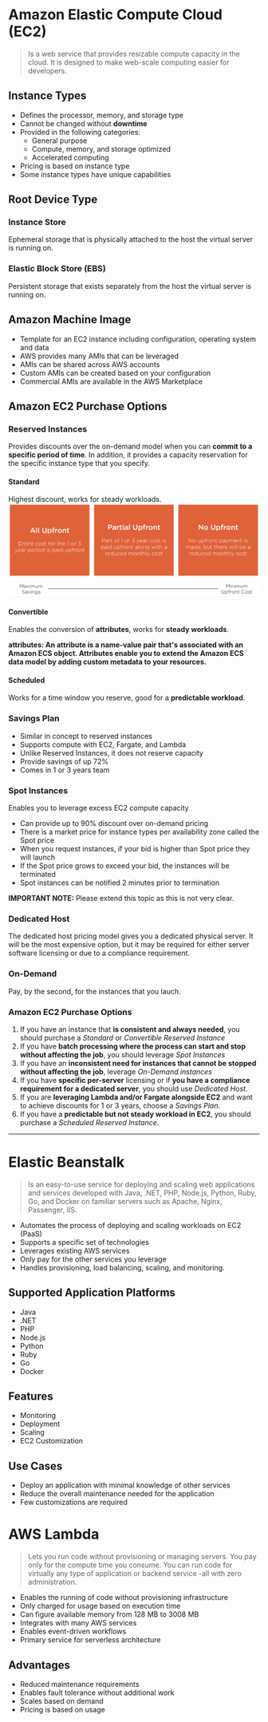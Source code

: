 # Amazon Elastic Compute Cloud (EC2)
> Is a web service that provides resizable compute capacity in the cloud. It is designed to make web-scale computing easier for developers. 

## Instance Types
- Defines the processor, memory, and storage type
- Cannot be changed without **downtime**
- Provided in the following categories:
    - General purpose 
    - Compute, memory, and storage optimized
    - Accelerated computing 
- Pricing is based on instance type
- Some instance types have unique capabilities
## Root Device Type
### Instance Store
Ephemeral storage that is physically attached to the host the virtual server is running on. 
### Elastic Block Store (EBS)
Persistent storage that exists separately from the host the virtual server is running on.
## Amazon Machine Image
- Template for an EC2 instance including configuration, operating system and data
- AWS provides many AMIs that can be leveraged
- AMIs can be shared across AWS accounts
- Custom AMIs can be created based on your configuration
- Commercial AMIs are available in the AWS Marketplace

## Amazon EC2 Purchase Options
### Reserved Instances
Provides discounts over the on-demand model when you can **commit to a specific period of time**. In addition, it provides a capacity reservation for the specific instance type that you specify.
#### Standard
Highest discount, works for steady workloads.
![alt](./standard-payments.png)

#### Convertible
Enables the conversion of **attributes**, works for **steady workloads**.

**attributes: An attribute is a name-value pair that's associated with an Amazon ECS object. Attributes enable you to extend the Amazon ECS data model by adding custom metadata to your resources.**
#### Scheduled
Works for a time window you reserve, good for a **predictable workload**.
### Savings Plan
- Similar in concept to reserved instances
- Supports compute with EC2, Fargate, and Lambda
- Unlike Reserved Instances, it does not reserve capacity
- Provide savings of up 72%
- Comes in 1 or 3 years team

### Spot Instances
Enables you to leverage excess EC2 compute capacity
- Can provide up to 90% discount over on-demand pricing
- There is a market price for instance types per availability zone called the Spot price 
- When you request instances, if your bid is higher than Spot price they will launch
- If the Spot price grows to exceed your bid, the instances will be terminated 
- Spot instances can be notified 2 minutes prior to termination

**IMPORTANT NOTE:** Please extend this topic as this is not very clear. 
### Dedicated Host
The dedicated host pricing model gives you a dedicated physical server. It will be the most expensive option, but it may be required for either server software licensing or due to a compliance requirement.
### On-Demand
Pay, by the second, for the instances that you lauch.
### Amazon EC2 Purchase Options
1. If you have an instance that **is consistent and always needed**, you should purchase a *Standard* or *Convertible Reserved Instance*
2. If you have **batch processing where the process can start and stop without affecting the job**, you should leverage *Spot Instances*
3. If you have an **inconsistent need for instances that cannot be stopped without affecting the job**, leverage *On-Demand instances*
4. If you have **specific per-server** licensing or if **you have a compliance requirement for a dedicated server**, you should use *Dedicated Host*.
5. If you are **leveraging Lambda and/or Fargate alongside EC2** and want to achieve discounts for 1 or 3 years, choose a *Savings Plan*.
6. If you have a **predictable but not steady workload in EC2**, you should purchase a *Scheduled Reserved Instance*.

***

# Elastic Beanstalk
> Is an easy-to-use service for deploying and scaling web applications and services developed with Java, .NET, PHP, Node.js, Python, Ruby, Go, and Docker on familiar servers such as Apache, Nginx, Passenger, IIS.

- Automates the process of deploying and scaling workloads on EC2 (PaaS)
- Supports a specific set of technologies
- Leverages existing AWS services
- Only pay for the other services you leverage
- Handles provisioning, load balancing, scaling, and monitoring.

## Supported Application Platforms
- Java
- .NET
- PHP
- Node.js
- Python
- Ruby
- Go
- Docker

## Features
- Monitoring 
- Deployment 
- Scaling 
- EC2 Customization 
## Use Cases
- Deploy an application with minimal knowledge of other services
- Reduce the overall maintenance needed for the application
- Few customizations are required

# AWS Lambda
> Lets you run code without provisioning or managing servers. You pay only for the compute time you consume. You can run code for virtually any type of application or backend service -all with zero administration.

- Enables the running of code without provisioning infrastructure
- Only charged for usage based on execution time
- Can figure available memory from 128 MB to 3008 MB 
- Integrates with many AWS services
- Enables event-driven workflows
- Primary service for serverless architecture
## Advantages
- Reduced maintenance requirements
- Enables fault tolerance without additional work
- Scales based on demand
- Pricing is based on usage

